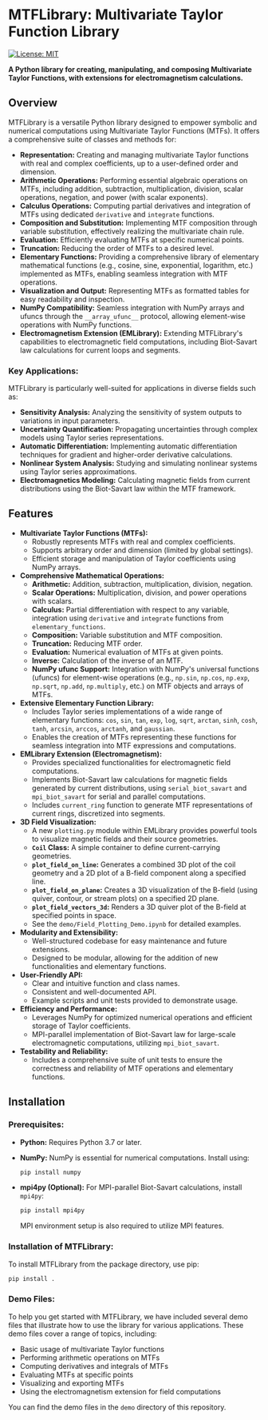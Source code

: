 # MTFLibrary: Multivariate Taylor Function Library

[![License: MIT](https://img.shields.io/badge/License-MIT-yellow.svg)](https://opensource.org/licenses/MIT)

**A Python library for creating, manipulating, and composing Multivariate Taylor Functions, with extensions for electromagnetism calculations.**

## Overview

MTFLibrary is a versatile Python library designed to empower symbolic and numerical computations using Multivariate Taylor Functions (MTFs). It offers a comprehensive suite of classes and methods for:

  - **Representation:** Creating and managing multivariate Taylor functions with real and complex coefficients, up to a user-defined order and dimension.
  - **Arithmetic Operations:** Performing essential algebraic operations on MTFs, including addition, subtraction, multiplication, division, scalar operations, negation, and power (with scalar exponents).
  - **Calculus Operations:** Computing partial derivatives and integration of MTFs using dedicated `derivative` and `integrate` functions.
  - **Composition and Substitution:** Implementing MTF composition through variable substitution, effectively realizing the multivariate chain rule.
  - **Evaluation:** Efficiently evaluating MTFs at specific numerical points.
  - **Truncation:** Reducing the order of MTFs to a desired level.
  - **Elementary Functions:** Providing a comprehensive library of elementary mathematical functions (e.g., cosine, sine, exponential, logarithm, etc.) implemented as MTFs, enabling seamless integration with MTF operations.
  - **Visualization and Output:** Representing MTFs as formatted tables for easy readability and inspection.
  - **NumPy Compatibility:** Seamless integration with NumPy arrays and ufuncs through the `__array_ufunc__` protocol, allowing element-wise operations with NumPy functions.
  - **Electromagnetism Extension (EMLibrary):** Extending MTFLibrary's capabilities to electromagnetic field computations, including Biot-Savart law calculations for current loops and segments.

### Key Applications:

MTFLibrary is particularly well-suited for applications in diverse fields such as:

  - **Sensitivity Analysis:** Analyzing the sensitivity of system outputs to variations in input parameters.
  - **Uncertainty Quantification:** Propagating uncertainties through complex models using Taylor series representations.
  - **Automatic Differentiation:** Implementing automatic differentiation techniques for gradient and higher-order derivative calculations.
  - **Nonlinear System Analysis:** Studying and simulating nonlinear systems using Taylor series approximations.
  - **Electromagnetics Modeling:** Calculating magnetic fields from current distributions using the Biot-Savart law within the MTF framework.

## Features

  - **Multivariate Taylor Functions (MTFs):**
      - Robustly represents MTFs with real and complex coefficients.
      - Supports arbitrary order and dimension (limited by global settings).
      - Efficient storage and manipulation of Taylor coefficients using NumPy arrays.
  - **Comprehensive Mathematical Operations:**
      - **Arithmetic:** Addition, subtraction, multiplication, division, negation.
      - **Scalar Operations:** Multiplication, division, and power operations with scalars.
      - **Calculus:** Partial differentiation with respect to any variable, integration using `derivative` and `integrate` functions from `elementary_functions`.
      - **Composition:** Variable substitution and MTF composition.
      - **Truncation:** Reducing MTF order.
      - **Evaluation:** Numerical evaluation of MTFs at given points.
      - **Inverse:** Calculation of the inverse of an MTF.
      - **NumPy ufunc Support:**  Integration with NumPy's universal functions (ufuncs) for element-wise operations (e.g., `np.sin`, `np.cos`, `np.exp`, `np.sqrt`, `np.add`, `np.multiply`, etc.) on MTF objects and arrays of MTFs.
  - **Extensive Elementary Function Library:**
      - Includes Taylor series implementations of a wide range of elementary functions: `cos`, `sin`, `tan`, `exp`, `log`, `sqrt`, `arctan`, `sinh`, `cosh`, `tanh`, `arcsin`, `arccos`, `arctanh`, and `gaussian`.
      - Enables the creation of MTFs representing these functions for seamless integration into MTF expressions and computations.
  - **EMLibrary Extension (Electromagnetism):**
      - Provides specialized functionalities for electromagnetic field computations.
      - Implements Biot-Savart law calculations for magnetic fields generated by current distributions, using `serial_biot_savart` and `mpi_biot_savart` for serial and parallel computations.
      - Includes `current_ring` function to generate MTF representations of current rings, discretized into segments.
  - **3D Field Visualization:**
      - A new `plotting.py` module within EMLibrary provides powerful tools to visualize magnetic fields and their source geometries.
      - **`Coil` Class:** A simple container to define current-carrying geometries.
      - **`plot_field_on_line`:** Generates a combined 3D plot of the coil geometry and a 2D plot of a B-field component along a specified line.
      - **`plot_field_on_plane`:** Creates a 3D visualization of the B-field (using quiver, contour, or stream plots) on a specified 2D plane.
      - **`plot_field_vectors_3d`:** Renders a 3D quiver plot of the B-field at specified points in space.
      - See the `demo/Field_Plotting_Demo.ipynb` for detailed examples.
  - **Modularity and Extensibility:**
      - Well-structured codebase for easy maintenance and future extensions.
      - Designed to be modular, allowing for the addition of new functionalities and elementary functions.
  - **User-Friendly API:**
      - Clear and intuitive function and class names.
      - Consistent and well-documented API.
      - Example scripts and unit tests provided to demonstrate usage.
  - **Efficiency and Performance:**
      - Leverages NumPy for optimized numerical operations and efficient storage of Taylor coefficients.
      - MPI-parallel implementation of Biot-Savart law for large-scale electromagnetic computations, utilizing `mpi_biot_savart`.
  - **Testability and Reliability:**
      - Includes a comprehensive suite of unit tests to ensure the correctness and reliability of MTF operations and elementary functions.

## Installation

### Prerequisites:

  - **Python:** Requires Python 3.7 or later.

  - **NumPy:** NumPy is essential for numerical computations. Install using:

    ```bash
    pip install numpy
    ```

  - **mpi4py (Optional):** For MPI-parallel Biot-Savart calculations, install `mpi4py`:

    ```bash
    pip install mpi4py
    ```

    MPI environment setup is also required to utilize MPI features.

### Installation of MTFLibrary:

To install MTFLibrary from the package directory, use pip:

```bash
pip install .
```

### Demo Files:
To help you get started with MTFLibrary, we have included several demo files that illustrate how to use the library for various applications. These demo files cover a range of topics, including:

- Basic usage of multivariate Taylor functions
- Performing arithmetic operations on MTFs
- Computing derivatives and integrals of MTFs
- Evaluating MTFs at specific points
- Visualizing and exporting MTFs
- Using the electromagnetism extension for field computations

You can find the demo files in the `demo` directory of this repository.